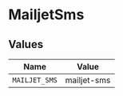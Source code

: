 # MailjetSms


## Values

| Name          | Value         |
| ------------- | ------------- |
| `MAILJET_SMS` | mailjet-sms   |